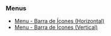 ### Menus
- [Menu - Barra de Ícones (Horizontal)](https://codepen.io/claudiobernardo/pen/jONVQwG)</br>
- [Menu - Barra de Ícones (Vertical)](https://codepen.io/claudiobernardo/pen/GRKEqWw)</br>

